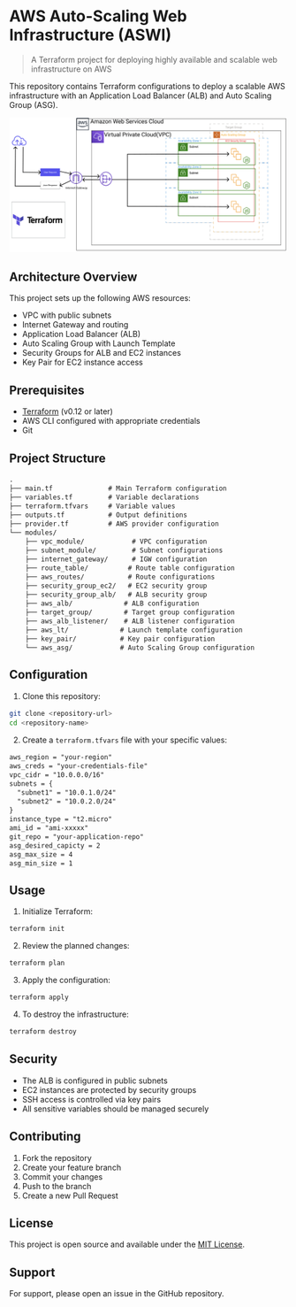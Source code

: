 # AWS Auto-Scaling Web Infrastructure (ASWI)

> A Terraform project for deploying highly available and scalable web infrastructure on AWS

This repository contains Terraform configurations to deploy a scalable AWS infrastructure with an Application Load Balancer (ALB) and Auto Scaling Group (ASG).

![Infrastructure Diagram](Infrastructure.png)

## Architecture Overview

This project sets up the following AWS resources:

- VPC with public subnets
- Internet Gateway and routing
- Application Load Balancer (ALB)
- Auto Scaling Group with Launch Template
- Security Groups for ALB and EC2 instances
- Key Pair for EC2 instance access

## Prerequisites

- [Terraform](https://www.terraform.io/downloads.html) (v0.12 or later)
- AWS CLI configured with appropriate credentials
- Git

## Project Structure

```
.
├── main.tf              # Main Terraform configuration
├── variables.tf         # Variable declarations
├── terraform.tfvars     # Variable values
├── outputs.tf           # Output definitions
├── provider.tf          # AWS provider configuration
└── modules/
    ├── vpc_module/            # VPC configuration
    ├── subnet_module/         # Subnet configurations
    ├── internet_gateway/      # IGW configuration
    ├── route_table/          # Route table configuration
    ├── aws_routes/           # Route configurations
    ├── security_group_ec2/   # EC2 security group
    ├── security_group_alb/   # ALB security group
    ├── aws_alb/             # ALB configuration
    ├── target_group/        # Target group configuration
    ├── aws_alb_listener/    # ALB listener configuration
    ├── aws_lt/             # Launch template configuration
    ├── key_pair/           # Key pair configuration
    └── aws_asg/            # Auto Scaling Group configuration
```

## Configuration

1. Clone this repository:

```bash
git clone <repository-url>
cd <repository-name>
```

2. Create a `terraform.tfvars` file with your specific values:

```hcl
aws_region = "your-region"
aws_creds = "your-credentials-file"
vpc_cidr = "10.0.0.0/16"
subnets = {
  "subnet1" = "10.0.1.0/24"
  "subnet2" = "10.0.2.0/24"
}
instance_type = "t2.micro"
ami_id = "ami-xxxxx"
git_repo = "your-application-repo"
asg_desired_capicty = 2
asg_max_size = 4
asg_min_size = 1
```

## Usage

1. Initialize Terraform:

```bash
terraform init
```

2. Review the planned changes:

```bash
terraform plan
```

3. Apply the configuration:

```bash
terraform apply
```

4. To destroy the infrastructure:

```bash
terraform destroy
```

## Security

- The ALB is configured in public subnets
- EC2 instances are protected by security groups
- SSH access is controlled via key pairs
- All sensitive variables should be managed securely

## Contributing

1. Fork the repository
2. Create your feature branch
3. Commit your changes
4. Push to the branch
5. Create a new Pull Request

## License

This project is open source and available under the [MIT License](LICENSE).

## Support

For support, please open an issue in the GitHub repository.
